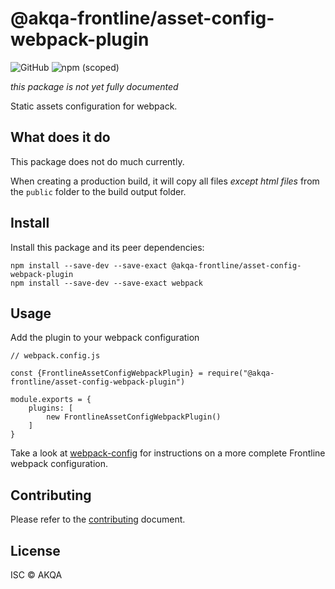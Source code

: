 # @akqa-frontline/asset-config-webpack-plugin

![GitHub](https://img.shields.io/github/license/akqa-frontline/frontline)
![npm (scoped)](https://img.shields.io/npm/v/@akqa-frontline/asset-config-webpack-plugin)

_this package is not yet fully documented_

Static assets configuration for webpack.

## What does it do

This package does not do much currently.

When creating a production build, it will copy all files _except html files_ from the `public` folder to the build output folder.

## Install
Install this package and its peer dependencies:

```
npm install --save-dev --save-exact @akqa-frontline/asset-config-webpack-plugin
npm install --save-dev --save-exact webpack
```

## Usage

Add the plugin to your webpack configuration

```
// webpack.config.js

const {FrontlineAssetConfigWebpackPlugin} = require("@akqa-frontline/asset-config-webpack-plugin")

module.exports = {
    plugins: [
        new FrontlineAssetConfigWebpackPlugin()
    ]
}
```

Take a look at [webpack-config](https://github.com/akqa-frontline/frontline/tree/master/packages/webpack-config) for instructions on a more complete Frontline webpack configuration.

## Contributing

Please refer to the [contributing](https://github.com/akqa-frontline/frontline/blob/master/CONTRIBUTING.md) document.

## License

ISC © AKQA
